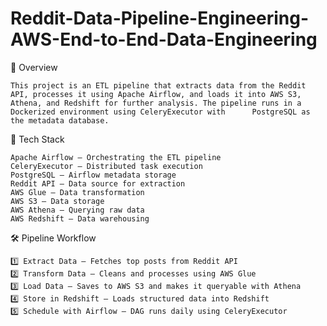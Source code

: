 # Reddit-Data-Pipeline-Engineering-AWS-End-to-End-Data-Engineering
📌 Overview

    This project is an ETL pipeline that extracts data from the Reddit API, processes it using Apache Airflow, and loads it into AWS S3, Athena, and Redshift for further analysis. The pipeline runs in a Dockerized environment using CeleryExecutor with      PostgreSQL as the metadata database.

🚀 Tech Stack

    Apache Airflow – Orchestrating the ETL pipeline
    CeleryExecutor – Distributed task execution
    PostgreSQL – Airflow metadata storage
    Reddit API – Data source for extraction
    AWS Glue – Data transformation
    AWS S3 – Data storage
    AWS Athena – Querying raw data
    AWS Redshift – Data warehousing

🛠️ Pipeline Workflow

    1️⃣ Extract Data – Fetches top posts from Reddit API
    2️⃣ Transform Data – Cleans and processes using AWS Glue
    3️⃣ Load Data – Saves to AWS S3 and makes it queryable with Athena
    4️⃣ Store in Redshift – Loads structured data into Redshift
    5️⃣ Schedule with Airflow – DAG runs daily using CeleryExecutor





